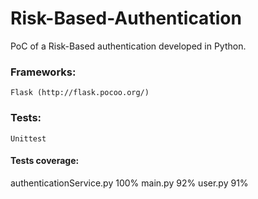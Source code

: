 # Risk-Based-Authentication
PoC of a Risk-Based authentication developed in Python.

### Frameworks:
    Flask (http://flask.pocoo.org/)

### Tests:
    Unittest

#### Tests coverage:
authenticationService.py  100%
main.py                    92%
user.py                    91%

